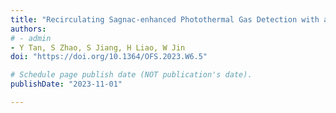 ```yaml
---
title: "Recirculating Sagnac-enhanced Photothermal Gas Detection with a Nanofiber as the Absorption cell"
authors:
# - admin
- Y Tan, S Zhao, S Jiang, H Liao, W Jin
doi: "https://doi.org/10.1364/OFS.2023.W6.5"

# Schedule page publish date (NOT publication's date).
publishDate: "2023-11-01"

---
```

